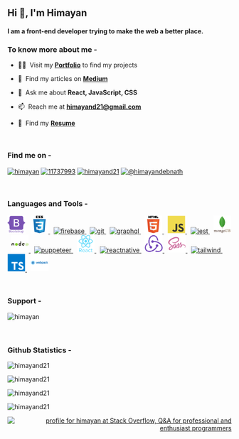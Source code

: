 <h2 align="left">Hi 👋, I'm Himayan</h1>
<h4 align="left">I am a front-end developer trying to make the web a better place.</h3>

<h3 align="left">To know more about me -</h3>

- 👨‍💻 &nbsp;Visit my **[Portfolio](https://himayan-portfolio.netlify.app)** to find my projects

- 📝 &nbsp;Find my articles on **[Medium](https://medium.com/@himayandebnath)**

- 💬 &nbsp;Ask me about **React, JavaScript, CSS**

- 📫 &nbsp;Reach me at **himayand21@gmail.com**

- 📄 &nbsp;Find my **[Resume](https://drive.google.com/drive/folders/1KTmvnSH0dSWGd2nM8MxFMBU2iRBD3LYx)**

<br />

<h3 align="left">Find me on -</h3>
<p align="left">
<a href="https://linkedin.com/in/himayan" target="blank"><img align="center" src="https://raw.githubusercontent.com/rahuldkjain/github-profile-readme-generator/master/src/images/icons/Social/linked-in-alt.svg" alt="himayan" height="30" width="40" /></a>
<a href="https://stackoverflow.com/users/11737993" target="blank"><img align="center" src="https://raw.githubusercontent.com/rahuldkjain/github-profile-readme-generator/master/src/images/icons/Social/stack-overflow.svg" alt="11737993" height="30" width="40" /></a>
<a href="https://codesandbox.com/himayand21" target="blank"><img align="center" src="https://raw.githubusercontent.com/rahuldkjain/github-profile-readme-generator/master/src/images/icons/Social/codesandbox.svg" alt="himayand21" height="30" width="40" /></a>
<a href="https://medium.com/@himayandebnath" target="blank"><img align="center" src="https://raw.githubusercontent.com/rahuldkjain/github-profile-readme-generator/master/src/images/icons/Social/medium.svg" alt="@himayandebnath" height="30" width="40" /></a>
</p>
<br />
<h3 align="left">Languages and Tools -</h3>
<p align="left">
  <a href="https://getbootstrap.com" target="_blank" rel="noreferrer"> <img src="https://raw.githubusercontent.com/devicons/devicon/master/icons/bootstrap/bootstrap-plain-wordmark.svg" alt="bootstrap" width="40" height="40"/></a>
  &nbsp;
  <a href="https://www.w3schools.com/css/" target="_blank" rel="noreferrer"> <img src="https://raw.githubusercontent.com/devicons/devicon/master/icons/css3/css3-original-wordmark.svg" alt="css3" width="40" height="40"/> </a>
  &nbsp;
  <a href="https://firebase.google.com/" target="_blank" rel="noreferrer"> <img src="https://www.vectorlogo.zone/logos/firebase/firebase-icon.svg" alt="firebase" width="40" height="40"/> </a>
  &nbsp;
  <a href="https://git-scm.com/" target="_blank" rel="noreferrer"> <img src="https://www.vectorlogo.zone/logos/git-scm/git-scm-icon.svg" alt="git" width="40" height="40"/> </a>
  &nbsp;
  <a href="https://graphql.org" target="_blank" rel="noreferrer"> <img src="https://www.vectorlogo.zone/logos/graphql/graphql-icon.svg" alt="graphql" width="40" height="40"/> </a>
  &nbsp;
  <a href="https://www.w3.org/html/" target="_blank" rel="noreferrer"> <img src="https://raw.githubusercontent.com/devicons/devicon/master/icons/html5/html5-original-wordmark.svg" alt="html5" width="40" height="40"/> </a>
  &nbsp;
  <a href="https://developer.mozilla.org/en-US/docs/Web/JavaScript" target="_blank" rel="noreferrer"> <img src="https://raw.githubusercontent.com/devicons/devicon/master/icons/javascript/javascript-original.svg" alt="javascript" width="40" height="40"/> </a>
  &nbsp;
  <a href="https://jestjs.io" target="_blank" rel="noreferrer"> <img src="https://www.vectorlogo.zone/logos/jestjsio/jestjsio-icon.svg" alt="jest" width="40" height="40"/> </a>
  &nbsp;
  <a href="https://www.mongodb.com/" target="_blank" rel="noreferrer"> <img src="https://raw.githubusercontent.com/devicons/devicon/master/icons/mongodb/mongodb-original-wordmark.svg" alt="mongodb" width="40" height="40"/> </a>
  &nbsp;
  <a href="https://nodejs.org" target="_blank" rel="noreferrer"> <img src="https://raw.githubusercontent.com/devicons/devicon/master/icons/nodejs/nodejs-original-wordmark.svg" alt="nodejs" width="40" height="40"/> </a>
  &nbsp;
  <a href="https://github.com/puppeteer/puppeteer" target="_blank" rel="noreferrer"> <img src="https://www.vectorlogo.zone/logos/pptrdev/pptrdev-official.svg" alt="puppeteer" width="40" height="40"/> </a>
  &nbsp;
  <a href="https://reactjs.org/" target="_blank" rel="noreferrer"> <img src="https://raw.githubusercontent.com/devicons/devicon/master/icons/react/react-original-wordmark.svg" alt="react" width="40" height="40"/> </a>
  &nbsp;
  <a href="https://reactnative.dev/" target="_blank" rel="noreferrer"> <img src="https://reactnative.dev/img/header_logo.svg" alt="reactnative" width="40" height="40"/> </a>
  &nbsp;
  <a href="https://redux.js.org" target="_blank" rel="noreferrer"> <img src="https://raw.githubusercontent.com/devicons/devicon/master/icons/redux/redux-original.svg" alt="redux" width="40" height="40"/> </a>
  &nbsp;
  <a href="https://sass-lang.com" target="_blank" rel="noreferrer"> <img src="https://raw.githubusercontent.com/devicons/devicon/master/icons/sass/sass-original.svg" alt="sass" width="40" height="40"/> </a>
  &nbsp;
  <a href="https://tailwindcss.com/" target="_blank" rel="noreferrer"> <img src="https://www.vectorlogo.zone/logos/tailwindcss/tailwindcss-icon.svg" alt="tailwind" width="40" height="40"/> </a>
  &nbsp;
  <a href="https://www.typescriptlang.org/" target="_blank" rel="noreferrer"> <img src="https://raw.githubusercontent.com/devicons/devicon/master/icons/typescript/typescript-original.svg" alt="typescript" width="40" height="40"/> </a>
  &nbsp;
  <a href="https://webpack.js.org" target="_blank" rel="noreferrer"> <img src="https://raw.githubusercontent.com/devicons/devicon/d00d0969292a6569d45b06d3f350f463a0107b0d/icons/webpack/webpack-original-wordmark.svg" alt="webpack" width="40" height="40"/> </a>
</p>

<br />

<h3 align="left">Support -</h3>
<p align="left">
  <a href="https://www.buymeacoffee.com/himayan">
    <img align="left" src="https://cdn.buymeacoffee.com/buttons/v2/default-yellow.png" height="50" width="210" alt="himayan" />
  </a>
</p>

<br />
<br />
<br />

<h3 align="left">Github Statistics -</h3>
<p align="left"><img src="https://github-readme-streak-stats.herokuapp.com/?user=himayand21&" alt="himayand21" /></p>
<p align="left"><img src="https://github-readme-stats.vercel.app/api?username=himayand21&show_icons=true&locale=en" alt="himayand21" /></p>
<p align="left"><img src="https://github-readme-stats.vercel.app/api/top-langs?username=himayand21&show_icons=true&locale=en&layout=compact" alt="himayand21" /></p>

<p align="left">
  <img src="https://komarev.com/ghpvc/?username=himayand21&label=Profile%20views&color=0e75b6&style=flat" alt="himayand21" />
</p>

<p align="right">
  <a href="https://stackoverflow.com/users/11737993/himayan"><img src="https://stackoverflow.com/users/flair/11737993.png" width="208" height="58" alt="profile for himayan at Stack Overflow, Q&amp;A for professional and enthusiast programmers" title="profile for himayan at Stack Overflow, Q&amp;A for professional and enthusiast programmers"></a>
</p>
